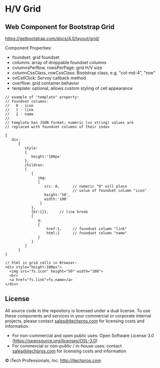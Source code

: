 # H/V Grid
## Web Component for Bootstrap Grid


https://getbootstrap.com/docs/4.0/layout/grid/


Component Properties:
- foundset: grid foundset
- columns: array of droppable foundset columns
- columnsPerRow, rowsPerPage: grid H/V size
- columnCssClass, rowCssClass: Bootstrap class, e.g. "col-md-4", "row"
- onCellClick: Servoy callback method
- overflow: grid container behavior
- template: optional, allows custom styling of cell appearance
```
// example of "template" property:
// foundset columns:
//   0 - icon
//   1 - link
//   2 - name
//
// template has JSON format; numeric (vs string) values are
// replaced with foundset columns of their index

{
   div:
      {
         style:
         {
            height:'100px'
         },
         children:
         [
            {
               img:
               {
                  src: 0,      // numeric "0" will place
                               // value of foundset column "icon"
                  height:'50',
                  width:'100'
                }
            },
            {br:{}},     // line break
            {
               a:
               {
                   href:1,     // foundset column "link"
                   html:2      // foundset column "name"
               }
            }
         ]
      }
}

// html in grid cells in Browser:
<div style="height:100px">
  <img src="fs.icon" height="50" width="100">
  <br>
  <a href="fs.link">fs.name</a>
</div>

```


## License

All source code in the repository is licensed under a dual license.  To use these components and services in your commercial or corporate internal projects, please contact sales@itechpros.com for licensing costs and information.

 * For non-commercial and open public uses: Open Software License 3.0 (https://opensource.org/licenses/OSL-3.0)
 * For commercial or non-public / in-house uses: contact sales@itechpros.com for licensing costs and information

&copy; iTech Professionals, Inc. 
http://itechpros.com
